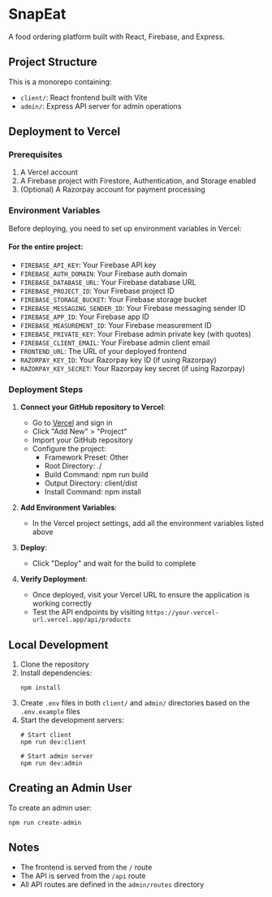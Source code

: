 # SnapEat

A food ordering platform built with React, Firebase, and Express.

## Project Structure

This is a monorepo containing:

- `client/`: React frontend built with Vite
- `admin/`: Express API server for admin operations

## Deployment to Vercel

### Prerequisites

1. A Vercel account
2. A Firebase project with Firestore, Authentication, and Storage enabled
3. (Optional) A Razorpay account for payment processing

### Environment Variables

Before deploying, you need to set up environment variables in Vercel:

#### For the entire project:

- `FIREBASE_API_KEY`: Your Firebase API key
- `FIREBASE_AUTH_DOMAIN`: Your Firebase auth domain
- `FIREBASE_DATABASE_URL`: Your Firebase database URL
- `FIREBASE_PROJECT_ID`: Your Firebase project ID
- `FIREBASE_STORAGE_BUCKET`: Your Firebase storage bucket
- `FIREBASE_MESSAGING_SENDER_ID`: Your Firebase messaging sender ID
- `FIREBASE_APP_ID`: Your Firebase app ID
- `FIREBASE_MEASUREMENT_ID`: Your Firebase measurement ID
- `FIREBASE_PRIVATE_KEY`: Your Firebase admin private key (with quotes)
- `FIREBASE_CLIENT_EMAIL`: Your Firebase admin client email
- `FRONTEND_URL`: The URL of your deployed frontend
- `RAZORPAY_KEY_ID`: Your Razorpay key ID (if using Razorpay)
- `RAZORPAY_KEY_SECRET`: Your Razorpay key secret (if using Razorpay)

### Deployment Steps

1. **Connect your GitHub repository to Vercel**:
   - Go to [Vercel](https://vercel.com) and sign in
   - Click "Add New" > "Project"
   - Import your GitHub repository
   - Configure the project:
     - Framework Preset: Other
     - Root Directory: ./
     - Build Command: npm run build
     - Output Directory: client/dist
     - Install Command: npm install

2. **Add Environment Variables**:
   - In the Vercel project settings, add all the environment variables listed above

3. **Deploy**:
   - Click "Deploy" and wait for the build to complete

4. **Verify Deployment**:
   - Once deployed, visit your Vercel URL to ensure the application is working correctly
   - Test the API endpoints by visiting `https://your-vercel-url.vercel.app/api/products`

## Local Development

1. Clone the repository
2. Install dependencies:
   ```
   npm install
   ```
3. Create `.env` files in both `client/` and `admin/` directories based on the `.env.example` files
4. Start the development servers:
   ```
   # Start client
   npm run dev:client
   
   # Start admin server
   npm run dev:admin
   ```

## Creating an Admin User

To create an admin user:
```
npm run create-admin
```

## Notes

- The frontend is served from the `/` route
- The API is served from the `/api` route
- All API routes are defined in the `admin/routes` directory
